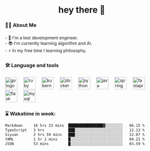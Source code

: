 ###

<br clear="both">

<h1 align="center">hey there 👋</h1>

###

<h3 align="left">👩‍💻  About Me</h3>

###

<p align="left">- 🔭 I'm a test development engineer.<br>- 📚 I'm currently learning algorithm and Ai.<br>- ⚡ In my free time I learning philosophy.</p>

###

<h3 align="left">🛠 Language and tools</h3>

###

<div align="left">
  <img src="https://cdn.jsdelivr.net/gh/devicons/devicon/icons/go/go-original-wordmark.svg" height="40" alt="go logo"  />
  <img width="12" />
  <img src="https://cdn.jsdelivr.net/gh/devicons/devicon/icons/ruby/ruby-plain-wordmark.svg" height="40" alt="ruby logo"  />
  <img width="12" />
  <img src="https://cdn.jsdelivr.net/gh/devicons/devicon/icons/kubernetes/kubernetes-plain.svg" height="40" alt="kubernetes logo"  />
  <img width="12" />
  <img src="https://cdn.jsdelivr.net/gh/devicons/devicon/icons/docker/docker-plain-wordmark.svg" height="40" alt="docker logo"  />
  <img width="12" />
  <img src="https://cdn.jsdelivr.net/gh/devicons/devicon/icons/python/python-original.svg" height="40" alt="python logo"  />
  <img width="12" />
  <img src="https://cdn.jsdelivr.net/gh/devicons/devicon/icons/java/java-original.svg" height="40" alt="java logo"  />
  <img width="12" />
  <img src="https://cdn.jsdelivr.net/gh/devicons/devicon/icons/spring/spring-original.svg" height="40" alt="spring logo"  />
  <img width="12" />
  <img src="https://cdn.jsdelivr.net/gh/devicons/devicon/icons/fastapi/fastapi-original.svg" height="40" alt="fastapi logo"  />
  <img width="12" />
  <img src="https://cdn.jsdelivr.net/gh/devicons/devicon/icons/flask/flask-original.svg" height="40" alt="flask logo"  />
  <img width="12" />
  <img src="https://cdn.jsdelivr.net/gh/devicons/devicon/icons/mysql/mysql-original.svg" height="40" alt="mysql logo"  />
</div>



### 
<h3 align="left">⌛   Wakatime in week: </h3>

<!--START_SECTION:waka-->

```txt
Markdown     16 hrs 23 mins  ████████████████▓░░░░░░░░   66.15 %
TypeScript   3 hrs           ███░░░░░░░░░░░░░░░░░░░░░░   12.13 %
Siyuan       2 hrs 59 mins   ███░░░░░░░░░░░░░░░░░░░░░░   12.07 %
YAML         1 hr 2 mins     █░░░░░░░░░░░░░░░░░░░░░░░░   04.21 %
JSON         53 mins         █░░░░░░░░░░░░░░░░░░░░░░░░   03.59 %
```

<!--END_SECTION:waka-->
